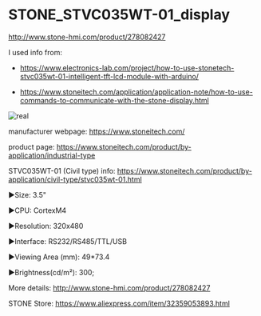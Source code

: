 # STONE_STVC035WT-01_display
http://www.stone-hmi.com/product/278082427

I used info from:

- https://www.electronics-lab.com/project/how-to-use-stonetech-stvc035wt-01-intelligent-tft-lcd-module-with-arduino/

- https://www.stoneitech.com/application/application-note/how-to-use-commands-to-communicate-with-the-stone-display.html

![real](https://1.bp.blogspot.com/-2KxWb3g28AI/X29GVkr4j_I/AAAAAAAAdNI/G1sf8EdPemUhQe551IFM1uAmS2zLAO4xACLcBGAsYHQ/s2048/real_03.jpg)


manufacturer webpage: https://www.stoneitech.com/

product page: https://www.stoneitech.com/product/by-application/industrial-type

STVC035WT-01 (Civil type) info: https://www.stoneitech.com/product/by-application/civil-type/stvc035wt-01.html

►Size: 3.5"

►CPU: CortexM4

►Resolution: 320x480

►Interface: RS232/RS485/TTL/USB

►Viewing Area (mm): 49*73.4

►Brightness(cd/m²): 300;

More details: http://www.stone-hmi.com/product/278082427

STONE Store: https://www.aliexpress.com/item/32359053893.html
